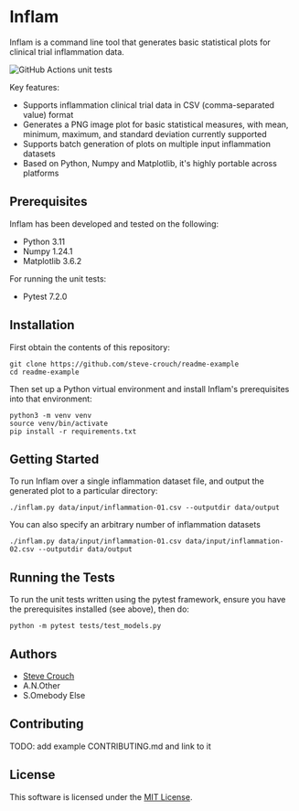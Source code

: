 # Inflam

Inflam is a command line tool that generates basic statistical plots for clinical trial inflammation data.

![GitHub Actions unit tests](https://github.com/steve-crouch/readme-example/actions/workflows/main.yml/badge.svg?branch=main)

Key features:
- Supports inflammation clinical trial data in CSV (comma-separated value) format
- Generates a PNG image plot for basic statistical measures, with mean, minimum, maximum, and standard deviation
currently supported
- Supports batch generation of plots on multiple input inflammation datasets
- Based on Python, Numpy and Matplotlib, it's highly portable across platforms

## Prerequisites

Inflam has been developed and tested on the following:

- Python 3.11
- Numpy 1.24.1
- Matplotlib 3.6.2

For running the unit tests:
- Pytest 7.2.0

## Installation

First obtain the contents of this repository:

```shell
git clone https://github.com/steve-crouch/readme-example
cd readme-example
```

Then set up a Python virtual environment and install Inflam's prerequisites into that environment:

```
python3 -m venv venv
source venv/bin/activate
pip install -r requirements.txt
```

## Getting Started

To run Inflam over a single inflammation dataset file, and output the generated plot to a particular
directory:

```
./inflam.py data/input/inflammation-01.csv --outputdir data/output
```

You can also specify an arbitrary number of inflammation datasets

```
./inflam.py data/input/inflammation-01.csv data/input/inflammation-02.csv --outputdir data/output
```

## Running the Tests

To run the unit tests written using the pytest framework, ensure you have the prerequisites installed
(see above), then do:

```
python -m pytest tests/test_models.py
```

## Authors

- [Steve Crouch](https://github.com/steve-crouch)
- A.N.Other
- S.Omebody Else

## Contributing

TODO: add example CONTRIBUTING.md and link to it

## License

This software is licensed under the [MIT License](LICENSE.md).
